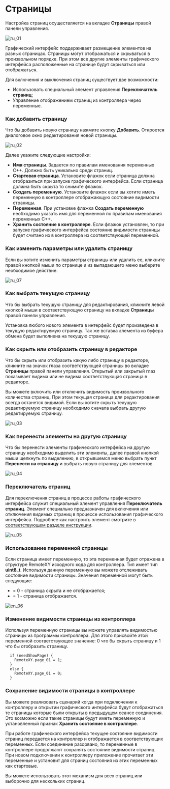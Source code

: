 # Страницы

Настройка страниц осуществляется на вкладке **Страницы** правой панели управления.

![ru_01](ru_01.jpg)

Графический интерфейс поддерживает размещение элементов на разных страницах. Страницы могут отображаться и скрываться в произвольном порядке. При этом все другие элементы графического интерфейса расположенные на странице будут скрываться или отображаться. 

Для включения и выключения страниц существует две возможности:

- Использовать специальный элемент управления **Переключатель страниц**;
- Управление отображением страниц из контроллера через переменные.

### Как добавить страницу

Что бы добавить новую страницу нажмите кнопку **Добавить**. Откроется диалоговое окно редактирования новой страницы.

![ru_02](ru_02.jpg)

Далее укажите следующие настройки:

- **Имя страницы**. Задается по правилам именования переменных C++. Должно быть уникально среди страниц.
- **Стартовая страница**. Установите флажок если страница должна отобразиться при запуске графического интерфейса. Если страница должна быть скрыта то снимите флажок.
- **Создать переменную**. Установите флажок если вы хотите иметь переменную в контроллере отображающую состояние видимости страницы. 
- **Переменная**. При установке флажка **Создать переменную** необходимо указать имя для переменной по правилам именования переменных C++.
- **Хранить состояние в контроллере**. Если флажок установлен, то при запуске графического интерфейса состояние видимости страницы будет считано из в контроллера из соответствующей переменной. 

### Как изменить параметры или удалить страницу

Если вы хотите изменить параметры страницы или удалить еe, кликните правой кнопкой мыши по странице и из выпадающего меню выберите необходимое действие.

![ru_07](ru_07.jpg)

### Как выбрать текущую страницу

Что бы выбрать текущую страницу для редактирования, кликните левой кнопкой мыши в соответствующую страницу на вкладке **Страницы** правой панели управления.

Установка любого нового элемента в интерфейс будет произведена в текущую редактируемую страницу. Так же вставка элемента из буфера обмена будет выполнена на текущую страницу.

### Как скрыть или отобразить страницу в редакторе

Что бы скрыть или отобразить какую либо страницу в редакторе, кликните на значок глаза соответствующей страницы во вкладке **Страницы** правой панели управления. Открытый или закрытый глаз показывает видима или не видима соответствующая страница в редакторе.

Вы можете включить или отключить видимость произвольного количества страниц. При этом текущая страница для редактирования всегда останется видимой. Если вы хотите скрыть текущую редактируемую страницу необходимо сначала выбрать другую редактируемую страницу.

![ru_03](ru_03.jpg)

### Как перенести элементы на другую страницу

Что бы перенести элементы графического интерфейса на другую страницу необходимо выделить эти элементы, далее правой кнопкой мыши щелкнуть по выделению, в открывшемся меню выбрать пункт **Перенести на страницу** и выбрать новую страницу для элементов.

![ru_04](ru_04.jpg)



### Переключатель страниц

Для переключения страниц в процессе работы графического интерфейса служит специальный элемент управления **Переключатель страниц**. Элемент специально предназначен для включения или отключения видимых страниц в процессе использования графического интерфейса. Подробнее как настроить элемент смотрите в [соответствующем разделе инструкции](/elements/page/ru.md).

![ru_05](ru_05.jpg)

### Использование переменной страницы

Если страница имеет переменную, то эта переменная будет отражена в структуре RemoteXY исходного кода для контроллера. Тип имеет тип **uint8_t**. Используя данную переменную вы можете отслеживать состояние видимости страницы. Значения переменной могут быть следующие:

- = 0 - страница скрыта и не отображается;
- = 1 - страница отображается.

![en_06](en_06.jpg)

### Изменение видимости страницы из контроллера

Используя переменную страницы вы можете управлять видимостью страницы из программы контроллера. Для этого присвойте этой переменной соответствующее значение: 0 что бы скрыть страницу и 1 что бы отобразить страницу.

```
  if (needShowPage) {
    RemoteXY.page_01 = 1;
  }
  else {
    RemoteXY.page_01 = 0;    
  }
```

### Сохранение видимости страницы в контроллере

Вы можете реализовать сценарий когда при подключении к контроллеру и открытии графического интерфейса будут отображаться те страницы которые были открыты в предыдущем сеансе соединения. Это возможно если такие страницы будут иметь переменную и установленный признак **Хранить состояние в контроллере**. 

При работе графического интерфейса текущее состояние видимости страниц передается на контроллер и отображается в соответствующих переменных. Если соединение разорвано, то переменные в контроллере продолжают сохранять состояние видимости страниц. При новом подключении к контроллеру приложение прочитает эти переменные и установит для страниц состояния из этих переменных как стартовые.

Вы можете использовать этот механизм для всех страниц или выборочно для нескольких страниц.

